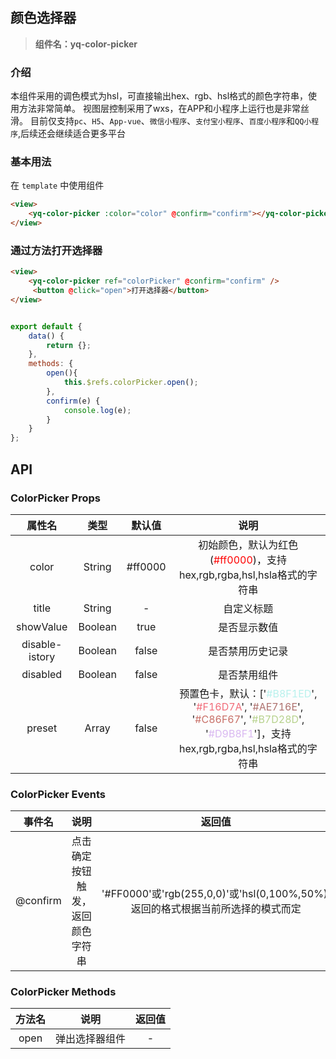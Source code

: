 

## 颜色选择器
> **组件名：yq-color-picker**

### 介绍
本组件采用的调色模式为hsl，可直接输出hex、rgb、hsl格式的颜色字符串，使用方法非常简单。
视图层控制采用了wxs，在APP和小程序上运行也是非常丝滑。
目前仅支持`pc`、`H5`、`App-vue`、`微信小程序`、`支付宝小程序`、`百度小程序`和`QQ小程序`,后续还会继续适合更多平台

### 基本用法

在 ``template`` 中使用组件

```html
<view>
	<yq-color-picker :color="color" @confirm="confirm"></yq-color-picker>
</view>
```

### 通过方法打开选择器

```html
<view>
	<yq-color-picker ref="colorPicker" @confirm="confirm" />
	 <button @click="open">打开选择器</button>
</view>
```

```javascript

export default {
	data() {
		return {};
	},
	methods: {
		open(){
			this.$refs.colorPicker.open();
		},
		confirm(e) {
			console.log(e);
		}
	}
};

```


## API

### ColorPicker Props

|  属性名		|    类型	| 默认值	| 说明																													|
|:-:			|:-:		|:-:	|:-:																													|
| color			| String	|#ff0000| 初始颜色，默认为红色(<font color= #ff0000>#ff0000</font>)，支持hex,rgb,rgba,hsl,hsla格式的字符串														|
| title			| String	|	-	| 自定义标题																												|
| showValue		| Boolean	|true	| 是否显示数值																											|
| disable-istory| Boolean	|false	| 是否禁用历史记录																										|
| disabled		| Boolean	|false	| 是否禁用组件																											|
| preset		| Array		|false	| 预置色卡，默认：['<font color= #B8F1ED>#B8F1ED</font>', '<font color= #F16D7A>#F16D7A</font>', '<font color= #AE716E>#AE716E</font>', '<font color= #C86F67>#C86F67</font>', '<font color= #B7D28D>#B7D28D</font>', '<font color= #D9B8F1>#D9B8F1</font>']，支持hex,rgb,rgba,hsl,hsla格式的字符串	|


### ColorPicker Events

|  事件名		| 说明								|返回值																				|
|:-:			|:-:								|:-:																				|
| @confirm		| 点击确定按钮触发，返回颜色字符串	| 	'#FF0000'或'rgb(255,0,0)'或'hsl(0,100%,50%)'	返回的格式根据当前所选择的模式而定		|

### ColorPicker Methods
|方法名	|说明								|返回值	|
|:-:	|:-:								|:-:	|
|open	|弹出选择器组件						|-		|


